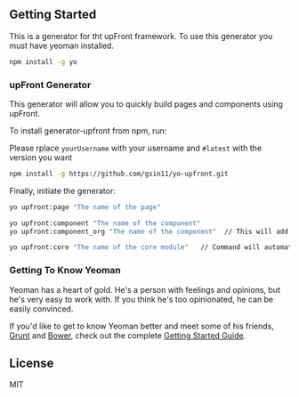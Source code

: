 ## Getting Started

This is a generator for tht upFront framework. To use this generator you must have yeoman installed.

```bash
npm install -g yo
```

### upFront Generator

This generator will allow you to quickly build pages and components using upFront.

To install generator-upfront from npm, run:

Please rplace `yourUsername` with your username and `#latest` with the version you want

```bash
npm install -g https://github.com/gsin11/yo-upfront.git
```

Finally, initiate the generator:

```bash
yo upfront:page "The name of the page"
```

```bash
yo upfront:component "The name of the component"
yo upfront:component_org "The name of the component"  // This will add container class to first DOM element under your wrapper element.
```

```bash
yo upfront:core "The name of the core module"   // Command will automatically add "sn." as prefix to your given core module name.
```

### Getting To Know Yeoman

Yeoman has a heart of gold. He's a person with feelings and opinions, but he's very easy to work with. If you think he's too opinionated, he can be easily convinced.

If you'd like to get to know Yeoman better and meet some of his friends, [Grunt](http://gruntjs.com) and [Bower](http://bower.io), check out the complete [Getting Started Guide](https://github.com/yeoman/yeoman/wiki/Getting-Started).


## License

MIT
